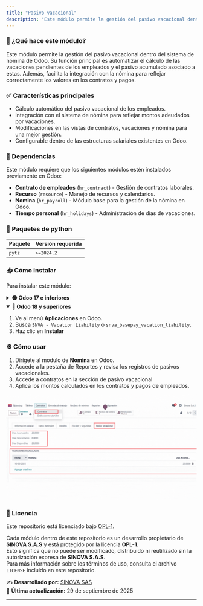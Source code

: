 ```yaml
---
title: "Pasivo vacacional"
description: "Este módulo permite la gestión del pasivo vacacional dentro del sistema de nómina de Odoo."
---
```


### 📌 ¿Qué hace este módulo?
Este módulo permite la gestión del pasivo vacacional dentro del sistema de nómina de Odoo. Su función principal es automatizar el cálculo de las vacaciones pendientes de los empleados y el pasivo acumulado asociado a estas. Además, facilita la integración con la nómina para reflejar correctamente los valores en los contratos y pagos.

### ✅ Características principales

- Cálculo automático del pasivo vacacional de los empleados.
- Integración con el sistema de nómina para reflejar montos adeudados por vacaciones.
- Modificaciones en las vistas de contratos, vacaciones y nómina para una mejor gestión.
- Configurable dentro de las estructuras salariales existentes en Odoo. 


### 🔗 Dependencias
Este módulo requiere que los siguientes módulos estén instalados previamente en Odoo:
- **Contrato de empleados** (`hr_contract`) - Gestión de contratos laborales.
- **Recurso** (`resource`)  - Manejo de recursos y calendarios.
- **Nomina** (`hr_payroll`) - Módulo base para la gestión de la nómina en Odoo.
- **Tiempo personal** (`hr_holidays`) - Administración de días de vacaciones.


### 🔧 Paquetes de python
| Paquete        | Versión requerida |
|---------------|----------------|
| `pytz`      | `>=2024.2`      |


### 📥 Cómo instalar
Para instalar este módulo:
<details>
  <summary><strong>🟢 Odoo 17 e inferiores</strong></summary>

1. Ve al menú **Aplicaciones** en Odoo.
2. Busca `Pasivo Vacacional` o `nbt_pasivo_vacacional`.
3. Haz clic en **Instalar**
</details>

<details open>
  <summary><strong>🔵 Odoo 18 y superiores</strong></summary>
  
1. Ve al menú **Aplicaciones** en Odoo.
2. Busca `SNVA - Vacation Liability` o `snva_basepay_vacation_liability`.
3. Haz clic en **Instalar**
</details>

### ⚙️ Cómo usar
1. Dirígete al modulo de **Nomina** en Odoo.
2. Accede a la pestaña de Reportes y revisa los registros de pasivos vacacionales.
3. Accede a contratos en la sección de pasivo vacacional 
4. Aplica los montos calculados en los contratos y pagos de empleados.

![Elementos gráficos](/src/assets/e_payroll/vacation-liability.gif)

### 📜 Licencia

Este repositorio está licenciado bajo [OPL-1](LICENSE).

Cada módulo dentro de este repositorio es un desarrollo propietario de **SINOVA S.A.S** y está protegido por la licencia **OPL-1**.  
Esto significa que no puede ser modificado, distribuido ni reutilizado sin la autorización expresa de **SINOVA S.A.S**.  
Para más información sobre los términos de uso, consulta el archivo `LICENSE` incluido en este repositorio.

✍️ **Desarrollado por:** [SINOVA SAS](https://www.sinova.co/)  
📅 **Última actualización:** 29 de septiembre de 2025

---
